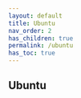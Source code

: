 ```yaml
---
layout: default    
title: Ubuntu
nav_order: 2
has_children: true
permalink: /ubuntu
has_toc: true
---
```


## Ubuntu 